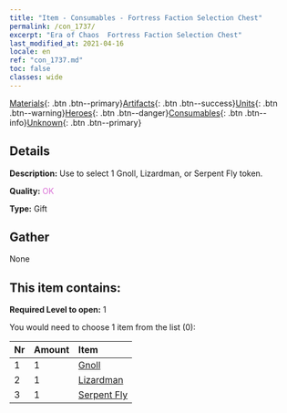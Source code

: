 ```yaml
---
title: "Item - Consumables - Fortress Faction Selection Chest"
permalink: /con_1737/
excerpt: "Era of Chaos  Fortress Faction Selection Chest"
last_modified_at: 2021-04-16
locale: en
ref: "con_1737.md"
toc: false
classes: wide
---
```

 [Materials](/Items/){: .btn .btn--primary}[Artifacts](/Items/Artifacts/){: .btn .btn--success}[Units](/Items/Units/){: .btn .btn--warning}[Heroes](/Items/Heroes/){: .btn .btn--danger}[Consumables](/Items/Consumables/){: .btn .btn--info}[Unknown](/Items/Unknown/){: .btn .btn--primary}

## Details
 **Description:** Use to select 1 Gnoll, Lizardman, or Serpent Fly token.

 **Quality:** <span style="color: #DA70D6">OK</span>

 **Type:** Gift

## Gather

  None

## This item contains:

 **Required Level to open:** 1

 You would need to choose 1 item from the list (0):

  | Nr | Amount |     Item    |
  |:---|:-------|:------------|
  | 1 | 1 | [Gnoll](/Items/unt_253/) |  | 
  | 2 | 1 | [Lizardman](/Items/unt_254/) |  | 
  | 3 | 1 | [Serpent Fly](/Items/unt_255/) |  | 
